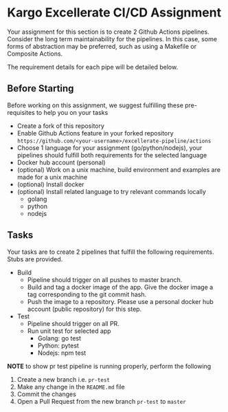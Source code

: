# Kargo Excellerate CI/CD Assignment

Your assignment for this section is to create 2 Github Actions pipelines. Consider the long term maintainability for the pipelines. In this case, some forms of abstraction may be preferred, such as using a Makefile or Composite Actions.

The requirement details for each pipe will be detailed below.

## Before Starting

Before working on this assignment, we suggest fulfilling these pre-requisites to help you on your tasks

- Create a fork of this repository
- Enable Github Actions feature in your forked repository `https://github.com/<your-username>/excellerate-pipeline/actions`
- Choose 1 language for your assignment (go/python/nodejs), your pipelines should fulfill both requirements for the selected language
- Docker hub account (personal)
- (optional) Work on a unix machine, build environment and examples are made for a unix machine
- (optional) Install docker
- (optional) Install related language to try relevant commands locally
  - golang
  - python
  - nodejs

## Tasks

Your tasks are to create 2 pipelines that fulfill the following requirements. Stubs are provided.

* Build
  * Pipeline should trigger on all pushes to master branch.
  * Build and tag a docker image of the app. Give the docker image a tag corresponding to the git commit hash.
  * Push the image to a repository. Please use a personal docker hub account (public repository) for this step.
* Test
  * Pipeline should trigger on all PR.
  * Run unit test for selected app
    * Golang: go test
    * Python: pytest
    * Nodejs: npm test

**NOTE** to show pr test pipeline is running properly, perform the following

1. Create a new branch i.e. `pr-test`
2. Make any change in the `README.md` file
3. Commit the changes
4. Open a Pull Request from the new branch `pr-test` to `master`
